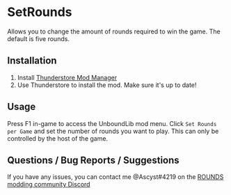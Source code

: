 # SetRounds
Allows you to change the amount of rounds required to win the game. The default is five rounds. 

## Installation
1. Install [Thunderstore Mod Manager](https://rounds.thunderstore.io/) 
2. Use Thunderstore to install the mod. Make sure it's up to date!

## Usage
Press F1 in-game to access the UnboundLib mod menu. Click `Set Rounds per Game` and set the number of rounds you want to play. This can only be controlled by the host of the game. 

## Questions / Bug Reports / Suggestions
If you have any issues, you can contact me @Ascyst#4219 on the [ROUNDS modding community Discord](https://discord.gg/zUtsjXWeWk)
